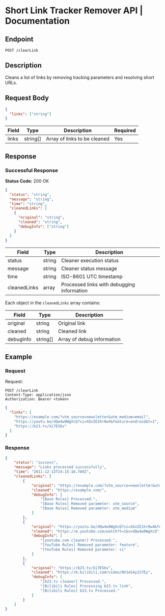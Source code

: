# Short Link Tracker Remover API | Documentation

## Endpoint

`POST /clearLink`

## Description

Cleans a list of links by removing tracking parameters and resolving short URLs.

## Request Body

```json
{
  "links": ["string"]
}
```

| Field | Type     | Description                  | Required |
| ----- | -------- | ---------------------------- | -------- |
| links | string[] | Array of links to be cleaned | Yes      |

## Response

### Successful Response

**Status Code:** 200 OK

```json
{
  "status": "string",
  "message": "string",
  "time": "string",
  "cleanedLinks": [
    {
      "original": "string",
      "cleaned": "string",
      "debugInfo": ["string"]
    }
  ]
}
```

| Field        | Type   | Description                                |
| ------------ | ------ | ------------------------------------------ |
| status       | string | Cleaner execution status                   |
| message      | string | Cleaner status message                     |
| time         | string | ISO-8601 UTC timestamp                     |
| cleanedLinks | array  | Processed links with debugging information |

Each object in the `cleanedLinks` array contains:

| Field     | Type     | Description                |
| --------- | -------- | -------------------------- |
| original  | string   | Original link              |
| cleaned   | string   | Cleaned link               |
| debugInfo | string[] | Array of debug information |

## Example

### Request

Request:

```http
POST /clearLink
Content-Type: application/json
Authorization: Bearer <token>
```
```json
{
  "links": [
    "https://example.com/?utm_source=newsletter&utm_medium=email",
    "https://youtu.be/dQw4w9WgXcQ?si=XGxIE1hr0w4&feature=android&t=1",
    "https://b23.tv/Xi7ESbv"
  ]
}
```

### Response

```json
{
    "status": "success",
    "message": "Links processed successfully",
    "time": "2011-12-13T14:15:16.789Z",
    "cleanedLinks": [
        {
            "original": "https://example.com/?utm_source=newsletter&utm_medium=email",
            "cleaned": "https://example.com/",
            "debugInfo": [
                "[Base Rules] Processed.",
                "[Base Rules] Removed parameter: utm_source",
                "[Base Rules] Removed parameter: utm_medium"
            ]
        },
        {
            "original": "https://youtu.be/dQw4w9WgXcQ?si=XGxIE1hr0w4&feature=android&t=1",
            "cleaned": "https://m.youtube.com/watch?t=1&v=dQw4w9WgXcQ",
            "debugInfo": [
                "[youtube.com cleaner] Processed.",
                "[YouTube Rules] Removed parameter: feature",
                "[YouTube Rules] Removed parameter: si"
            ]
        },
        {
            "original": "https://b23.tv/Xi7ESbv",
            "cleaned": "https://m.bilibili.com/video/BV1eS4y157Ey",
            "debugInfo": [
                "[b23.tv cleaner] Processed.",
                "[Bilibili Rules] Processing b23.tv link",
                "[Bilibili Rules] b23.tv Processed."
            ]
        }
    ]
}
```